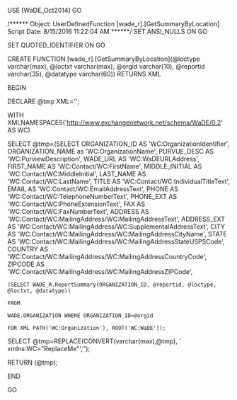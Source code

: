 ﻿USE [WaDE_Oct2014]
GO

/****** Object:  UserDefinedFunction [wade_r].[GetSummaryByLocation]    Script Date: 8/15/2016 11:22:04 AM ******/
SET ANSI_NULLS ON
GO

SET QUOTED_IDENTIFIER ON
GO

CREATE FUNCTION [wade_r].[GetSummaryByLocation](@loctype varchar(max), @loctxt varchar(max), @orgid varchar(10), @reportid varchar(35), @datatype varchar(60)) RETURNS XML

BEGIN

DECLARE @tmp XML='';

WITH XMLNAMESPACES('http://www.exchangenetwork.net/schema/WaDE/0.2' AS WC)

SELECT @tmp=(SELECT ORGANIZATION_ID AS 'WC:OrganizationIdentifier', 
	ORGANIZATION_NAME as 'WC:OrganizationName',
	PURVUE_DESC AS 'WC:PurviewDescription',
	WADE_URL AS 'WC:WaDEURLAddress',
	FIRST_NAME AS 'WC:Contact/WC:FirstName', 
	MIDDLE_INITIAL AS 'WC:Contact/WC:MiddleInitial', 
	LAST_NAME AS 'WC:Contact/WC:LastName', 
	TITLE AS 'WC:Contact/WC:IndividualTitleText', 
	EMAIL AS 'WC:Contact/WC:EmailAddressText', 
	PHONE AS 'WC:Contact/WC:TelephoneNumberText', 
	PHONE_EXT AS 'WC:Contact/WC:PhoneExtensionText', 
	FAX AS 'WC:Contact/WC:FaxNumberText', 
	ADDRESS AS 'WC:Contact/WC:MailingAddress/WC:MailingAddressText', 
	ADDRESS_EXT AS 'WC:Contact/WC:MailingAddress/WC:SupplementalAddressText', 
	CITY AS 'WC:Contact/WC:MailingAddress/WC:MailingAddressCityName', 
	STATE AS 'WC:Contact/WC:MailingAddress/WC:MailingAddressStateUSPSCode', 
	COUNTRY AS 'WC:Contact/WC:MailingAddress/WC:MailingAddressCountryCode', 
	ZIPCODE AS 'WC:Contact/WC:MailingAddress/WC:MailingAddressZIPCode', 
	
	(SELECT WADE_R.ReportSummary(ORGANIZATION_ID, @reportid, @loctype, @loctxt, @datatype))
	
	FROM 
	
	WADE.ORGANIZATION WHERE ORGANIZATION_ID=@orgid 
	
	FOR XML PATH('WC:Organization'), ROOT('WC:WaDE'));

SELECT @tmp=REPLACE(CONVERT(varchar(max),@tmp), ' xmlns:WC="ReplaceMe"','');

RETURN (@tmp);

END


GO


